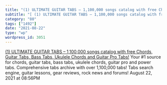 ```yaml
---
title: "(1) ULTIMATE GUITAR TABS – 1,100,000 songs catalog with free Chords, Guitar Tabs, Bass Tabs, Ukulele Chords and Guitar Pro Tabs!"
subtitle: "[ (1) ULTIMATE GUITAR TABS – 1,100,000 songs catalog with free Chords, Guitar Tabs, Bass Tabs, Ukule..."
category: "80"
tags: ["1492"]
date: "2021-08-22"
type: "wp"
wordpress_id: 3051
---
```

[ (1) ULTIMATE GUITAR TABS – 1,100,000 songs catalog with free Chords, Guitar Tabs, Bass Tabs, Ukulele Chords and Guitar Pro Tabs!](https://www.ultimate-guitar.com/)
 Your #1 source for chords, guitar tabs, bass tabs, ukulele chords, guitar pro and power tabs. Comprehensive tabs archive with over 1,100,000 tabs! Tabs search engine, guitar lessons, gear reviews, rock news and forums!
August 22, 2021 at 08:56PM